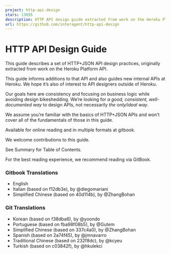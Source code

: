 ```yaml
---
project: http-api-design
stars: 13695
description: HTTP API design guide extracted from work on the Heroku Platform API
url: https://github.com/interagent/http-api-design
---
```


HTTP API Design Guide
=====================

This guide describes a set of HTTP+JSON API design practices, originally extracted from work on the Heroku Platform API.

This guide informs additions to that API and also guides new internal APIs at Heroku. We hope it’s also of interest to API designers outside of Heroku.

Our goals here are consistency and focusing on business logic while avoiding design bikeshedding. We’re looking for _a good, consistent, well-documented way_ to design APIs, not necessarily _the only/ideal way_.

We assume you’re familiar with the basics of HTTP+JSON APIs and won’t cover all of the fundamentals of those in this guide.

Available for online reading and in multiple formats at gitbook.

We welcome contributions to this guide.

See Summary for Table of Contents.

For the best reading experience, we recommend reading via GitBook.

### Gitbook Translations

-   English
-   Italian (based on f12db3e), by @diegomariani
-   Simplified Chinese (based on 40d114b), by @ZhangBohan

### Git Translations

-   Korean (based on f38dba6), by @yoondo
-   Portuguese (based on fba98f08b5), by @Gutem
-   Simplified Chinese (based on 337c4a0), by @ZhangBohan
-   Spanish (based on 2a74f45), by @jmnavarro
-   Traditional Chinese (based on 232f8dc), by @kcyeu
-   Turkish (based on c03842f), by @hkulekci
